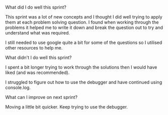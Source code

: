  What did I do well this sprint?

This sprint was a lot of new concepts and I thought I did well trying to apply them at each problem solving question. I found when working through the problems it helped me to write it down and break the question out to try and understand what was required. 

I still needed to use google quite a bit for some of the questions so I utilised other resources to help me. 

 What didn't I do well this sprint?

I spent a bit longer trying to work through the solutions then I would have liked (and was recommended).

I struggled to figure out how to use the debugger and have continued using console.log.

 What can I improve on next sprint?

 Moving a little bit quicker. Keep trying to use the debugger.